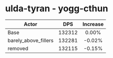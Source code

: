 # ulda-tyran - yogg-cthun
| Actor | DPS | Increase |
|---|:---:|:---:|
|Base|132312|0.00%|
|barely_above_fillers|132281|-0.02%|
|removed|132115|-0.15%|
